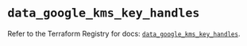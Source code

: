 # `data_google_kms_key_handles`

Refer to the Terraform Registry for docs: [`data_google_kms_key_handles`](https://registry.terraform.io/providers/hashicorp/google-beta/6.45.0/docs/data-sources/google_kms_key_handles).
